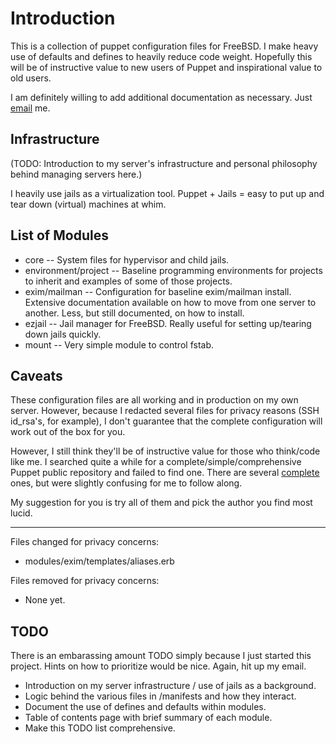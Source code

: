 Introduction
============
This is a collection of puppet configuration files for FreeBSD. I make heavy use of defaults and defines to heavily reduce code weight. Hopefully this will be of instructive value to new users of Puppet and inspirational value to old users.

I am definitely willing to add additional documentation as necessary. Just [email](mailto:oss@eshao.es) me.


Infrastructure
--------------
(TODO: Introduction to my server's infrastructure and personal philosophy behind managing servers here.)

I heavily use jails as a virtualization tool. Puppet + Jails = easy to put up and tear down (virtual) machines at whim.


List of Modules
---------------
* core -- System files for hypervisor and child jails.
* environment/project -- Baseline programming environments for projects to inherit and examples of some of those projects.
* exim/mailman -- Configuration for baseline exim/mailman install. Extensive documentation available on how to move from one server to another. Less, but still documented, on how to install.
* ezjail -- Jail manager for FreeBSD. Really useful for setting up/tearing down jails quickly.
* mount -- Very simple module to control fstab.


Caveats
-------
These configuration files are all working and in production on my own server. However, because I redacted several files for privacy reasons (SSH id_rsa's, for example), I don't guarantee that the complete configuration will work out of the box for you.

However, I still think they'll be of instructive value for those who think/code like me. I searched quite a while for a complete/simple/comprehensive Puppet public repository and failed to find one. There are several [complete](http://reductivelabs.com/trac/puppet/wiki/DocumentationStart) ones, but were slightly confusing for me to follow along.

My suggestion for you is try all of them and pick the author you find most lucid.

- - -

Files changed for privacy concerns:

* modules/exim/templates/aliases.erb


Files removed for privacy concerns:

* None yet.


TODO
----
There is an embarassing amount TODO simply because I just started this project. Hints on how to prioritize would be nice. Again, hit up my email.

* Introduction on my server infrastructure / use of jails as a background.
* Logic behind the various files in /manifests and how they interact.
* Document the use of defines and defaults within modules.
* Table of contents page with brief summary of each module.
* Make this TODO list comprehensive.
